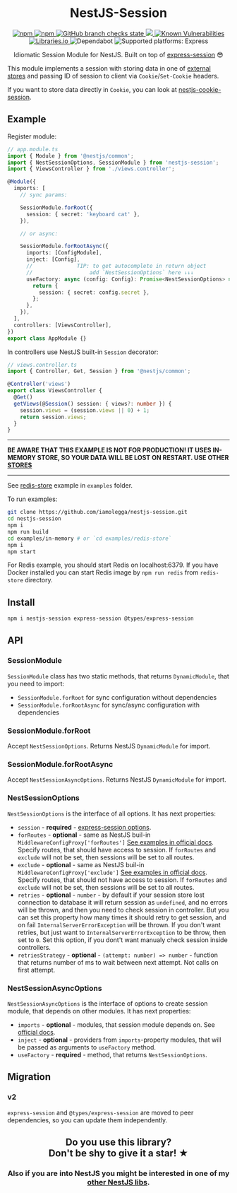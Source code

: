 <h1 align="center">NestJS-Session</h1>

<p align="center">
  <a href="https://www.npmjs.com/package/nestjs-session">
    <img alt="npm" src="https://img.shields.io/npm/v/nestjs-session" />
  </a>
  <a href="https://www.npmjs.com/package/nestjs-session">
    <img alt="npm" src="https://img.shields.io/npm/dm/nestjs-session" />
  </a>
  <a href="https://github.com/iamolegga/nestjs-session/actions">
    <img alt="GitHub branch checks state" src="https://badgen.net/github/checks/iamolegga/nestjs-session" />
  </a>
  <a href="https://codeclimate.com/github/iamolegga/nestjs-session/test_coverage">
    <img src="https://api.codeclimate.com/v1/badges/08bcbca7b2da14b3bbfd/test_coverage" />
  </a>
  <a href="https://snyk.io/test/github/iamolegga/nestjs-session">
    <img alt="Known Vulnerabilities" src="https://snyk.io/test/github/iamolegga/nestjs-session/badge.svg" />
  </a>
  <a href="https://libraries.io/npm/nestjs-session">
    <img alt="Libraries.io" src="https://img.shields.io/librariesio/release/npm/nestjs-session" />
  </a>
  <img alt="Dependabot" src="https://badgen.net/github/dependabot/iamolegga/nestjs-session" />
  <img alt="Supported platforms: Express" src="https://img.shields.io/badge/platforms-Express-green" />
</p>

<p align="center">Idiomatic Session Module for NestJS. Built on top of <a href="https://npm.im/express-session">express-session</a> 😎</p>

This module implements a session with storing data in one of [external stores](https://github.com/expressjs/session#compatible-session-stores) and passing ID of session to client via `Cookie`/`Set-Cookie` headers.

If you want to store data directly in `Cookie`, you can look at [nestjs-cookie-session](https://github.com/iamolegga/nestjs-cookie-session).

## Example

Register module:

```ts
// app.module.ts
import { Module } from '@nestjs/common';
import { NestSessionOptions, SessionModule } from 'nestjs-session';
import { ViewsController } from './views.controller';

@Module({
  imports: [
    // sync params:

    SessionModule.forRoot({
      session: { secret: 'keyboard cat' },
    }),

    // or async:

    SessionModule.forRootAsync({
      imports: [ConfigModule],
      inject: [Config],
      //              TIP: to get autocomplete in return object
      //                  add `NestSessionOptions` here ↓↓↓
      useFactory: async (config: Config): Promise<NestSessionOptions> => {
        return {
          session: { secret: config.secret },
        };
      },
    }),
  ],
  controllers: [ViewsController],
})
export class AppModule {}
```

In controllers use NestJS built-in `Session` decorator:

```ts
// views.controller.ts
import { Controller, Get, Session } from '@nestjs/common';

@Controller('views')
export class ViewsController {
  @Get()
  getViews(@Session() session: { views?: number }) {
    session.views = (session.views || 0) + 1;
    return session.views;
  }
}
```

---

**BE AWARE THAT THIS EXAMPLE IS NOT FOR PRODUCTION! IT USES IN-MEMORY STORE, SO YOUR DATA WILL BE LOST ON RESTART. USE OTHER [STORES](https://github.com/expressjs/session#compatible-session-stores)**

---

See [redis-store](https://github.com/tj/connect-redis) example in `examples` folder.

To run examples:

```sh
git clone https://github.com/iamolegga/nestjs-session.git
cd nestjs-session
npm i
npm run build
cd examples/in-memory # or `cd examples/redis-store`
npm i
npm start
```

For Redis example, you should start Redis on localhost:6379.
If you have Docker installed you can start Redis image by `npm run redis` from `redis-store` directory.

## Install

```sh
npm i nestjs-session express-session @types/express-session
```

## API

### SessionModule

`SessionModule` class has two static methods, that returns `DynamicModule`, that you need to import:

- `SessionModule.forRoot` for sync configuration without dependencies
- `SessionModule.forRootAsync` for sync/async configuration with dependencies

### SessionModule.forRoot

Accept `NestSessionOptions`. Returns NestJS `DynamicModule` for import.

### SessionModule.forRootAsync

Accept `NestSessionAsyncOptions`. Returns NestJS `DynamicModule` for import.

### NestSessionOptions

`NestSessionOptions` is the interface of all options. It has next properties:

- `session` - **required** - [express-session options](https://github.com/expressjs/session#options).
- `forRoutes` - **optional** - same as NestJS buil-in `MiddlewareConfigProxy['forRoutes']` [See examples in official docs](https://docs.nestjs.com/middleware#applying-middleware). Specify routes, that should have access to session. If `forRoutes` and `exclude` will not be set, then sessions will be set to all routes.
- `exclude` - **optional** - same as NestJS buil-in `MiddlewareConfigProxy['exclude']` [See examples in official docs](https://docs.nestjs.com/middleware#applying-middleware). Specify routes, that should not have access to session. If `forRoutes` and `exclude` will not be set, then sessions will be set to all routes.
- `retries` - **optional** - `number` - by default if your session store lost connection to database it will return session as `undefined`, and no errors will be thrown, and then you need to check session in controller. But you can set this property how many times it should retry to get session, and on fail `InternalServerErrorException` will be thrown. If you don't want retries, but just want to `InternalServerErrorException` to be throw, then set to `0`. Set this option, if you dont't want manualy check session inside controllers.
- `retriesStrategy` - **optional** - `(attempt: number) => number` - function that returns number of ms to wait between next attempt. Not calls on first attempt.

### NestSessionAsyncOptions

`NestSessionAsyncOptions` is the interface of options to create session module, that depends on other modules. It has next properties:

- `imports` - **optional** - modules, that session module depends on. See [official docs](https://docs.nestjs.com/modules).
- `inject` - **optional** - providers from `imports`-property modules, that will be passed as arguments to `useFactory` method.
- `useFactory` - **required** - method, that returns `NestSessionOptions`.

## Migration

### v2

`express-session` and `@types/express-session` are moved to peer dependencies, so you can update them independently.

<h2 align="center">Do you use this library?<br/>Don't be shy to give it a star! ★</h2>

<h3 align="center">Also if you are into NestJS you might be interested in one of my <a href="https://github.com/iamolegga#nestjs">other NestJS libs</a>.</h3>
